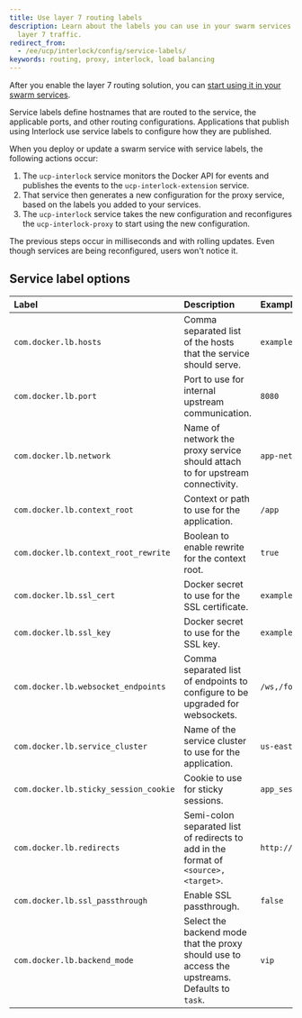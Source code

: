 ```yaml
---
title: Use layer 7 routing labels
description: Learn about the labels you can use in your swarm services to route
  layer 7 traffic.
redirect_from:
  - /ee/ucp/interlock/config/service-labels/
keywords: routing, proxy, interlock, load balancing
---
```


After you enable the layer 7 routing solution, you can
[start using it in your swarm services](index.md).

Service labels define hostnames that are routed to the
service, the applicable ports, and other routing configurations. Applications that publish using Interlock use service labels to configure how they are published.

When you deploy or update a swarm service with service labels, the following actions occur:

1. The `ucp-interlock` service monitors the Docker API for events and
publishes the events to the `ucp-interlock-extension` service.
2. That service then generates a new configuration for the proxy service,
based on the labels you added to your services.
3. The `ucp-interlock` service takes the new configuration and reconfigures the
`ucp-interlock-proxy` to start using the new configuration.

The previous steps occur in milliseconds and with rolling updates. Even though
services are being reconfigured, users won't notice it.

## Service label options

| Label                                  | Description                                                                                                                                    | Example                |
|:---------------------------------------|:-----------------------------------------------------------------------------------------------------------------------------------------------|:-----------------------|
| `com.docker.lb.hosts`                  | Comma separated list of the hosts that the service should serve.                                                                               | `example.com,test.com` |
| `com.docker.lb.port`                   | Port to use for internal upstream communication.                                                                                               | `8080`                 |
| `com.docker.lb.network`                | Name of network the proxy service should attach to for upstream connectivity.                                                                  | `app-network-a`        |
| `com.docker.lb.context_root`           | Context or path to use for the application.                                                                                                    | `/app`                 |
| `com.docker.lb.context_root_rewrite`   | Boolean to enable rewrite for the context root.                                                                                                | `true`                 |
| `com.docker.lb.ssl_cert`               | Docker secret to use for the SSL certificate.                                                                                                  | `example.com.cert`     |
| `com.docker.lb.ssl_key`                | Docker secret to use for the SSL key.                                                                                                          | `example.com.key`      |
| `com.docker.lb.websocket_endpoints`    | Comma separated list of endpoints to configure to be upgraded for websockets.                                                                  | `/ws,/foo`             |
| `com.docker.lb.service_cluster`        | Name of the service cluster to use for the application.                                                                                        | `us-east`              |
| `com.docker.lb.sticky_session_cookie`  | Cookie to use for sticky sessions.                                                                                                             | `app_session`          |
| `com.docker.lb.redirects`              | Semi-colon separated list of redirects to add in the format of `<source>,<target>`.                                                            | `http://old.example.com,http://new.example.com;` |
| `com.docker.lb.ssl_passthrough`        | Enable SSL passthrough.                                                                                                                        | `false`                |
| `com.docker.lb.backend_mode`           | Select the backend mode that the proxy should use to access the upstreams. Defaults to `task`.                                                 | `vip`                  |
